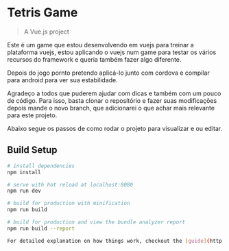 # Tetris Game

> A Vue.js project

Este é um game que estou desenvolvendo em vuejs para treinar a plataforma vuejs, estou aplicando o vuejs num game
para testar os vários recursos do framework e queria também fazer algo diferente.

Depois do jogo pornto pretendo aplicá-lo junto com cordova e compilar para android para ver sua estabilidade. 

Agradeço a todos que puderem ajudar com dicas e também com um pouco de código. Para isso, basta clonar o reposítório e fazer suas modificações depois mande o novo branch, que adicionarei o que achar mais relevante para este projeto.

Abaixo segue os passos de como rodar o projeto para visualizar e ou editar.

## Build Setup

``` bash
# install dependencies
npm install

# serve with hot reload at localhost:8080
npm run dev

# build for production with minification
npm run build

# build for production and view the bundle analyzer report
npm run build --report

For detailed explanation on how things work, checkout the [guide](http://vuejs-templates.github.io/webpack/) and [docs for vue-loader](http://vuejs.github.io/vue-loader).
